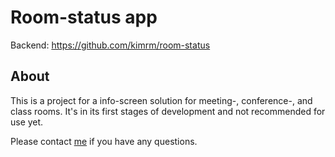 # Room-status app

Backend: https://github.com/kimrm/room-status

## About

This is a project for a info-screen solution for meeting-, conference-, and class rooms. It's in its first stages of development and not recommended for use yet.

Please contact [me](https://github.com/kimrm) if you have any questions.
